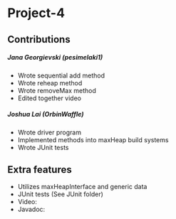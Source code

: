 # Project-4
## Contributions
##### Jana Georgievski (pesimelaki1)
+ Wrote sequential add method
+ Wrote reheap method
+ Wrote removeMax method
+ Edited together video
##### Joshua Lai (OrbinWaffle)
+ Wrote driver program
+ Implemented methods into maxHeap build systems
+ Wrote JUnit tests
## Extra features
+ Utilizes maxHeapInterface and generic data
+ JUnit tests (See JUnit folder)
+ Video:
+ Javadoc:
